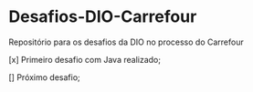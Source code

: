 # Desafios-DIO-Carrefour
Repositório para os desafios da DIO no processo do Carrefour

[x] Primeiro desafio com Java realizado;

[] Próximo desafio;